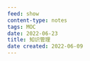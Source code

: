 ```yaml
---
feed: show
content-type: notes
tags: MOC
date: 2022-06-23
title: 知识管理
date created: 2022-06-09
---
```

